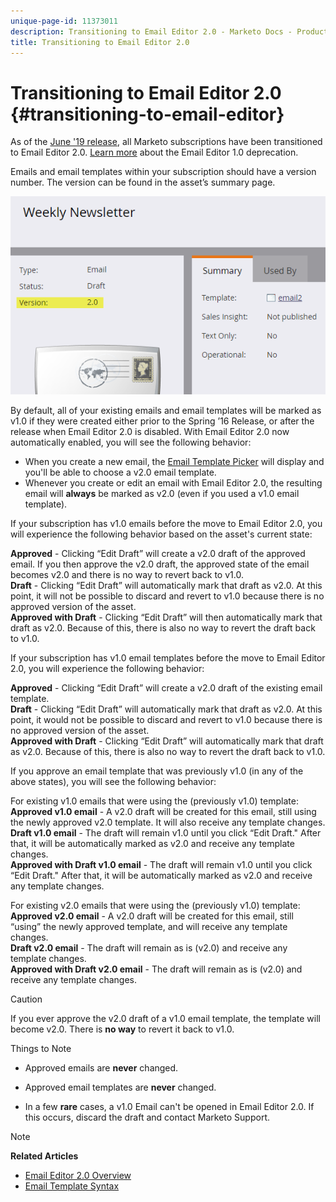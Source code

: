 ```yaml
---
unique-page-id: 11373011
description: Transitioning to Email Editor 2.0 - Marketo Docs - Product Documentation
title: Transitioning to Email Editor 2.0
---
```


# Transitioning to Email Editor 2.0 {#transitioning-to-email-editor}

As of the [June '19 release](../../../../release-notes/2016/release-notes-spring-16.md), all Marketo subscriptions have been transitioned to Email Editor 2.0. [Learn more](https://nation.marketo.com/docs/DOC-7038) about the Email Editor 1.0 deprecation.

Emails and email templates within your subscription should have a version number. The version can be found in the asset’s summary page.

![](assets/five-5.png)

By default, all of your existing emails and email templates will be marked as v1.0 if they were created either prior to the Spring ’16 Release, or after the release when Email Editor 2.0 is disabled. With Email Editor 2.0 now automatically enabled, you will see the following behavior:

* When you create a new email, the [Email Template Picker](email-template-picker-overview.md) will display and you'll be able to choose a v2.0 email template. 
* Whenever you create or edit an email with Email Editor 2.0, the resulting email will **always** be marked as v2.0 (even if you used a v1.0 email template).

If your subscription has v1.0 emails before the move to Email Editor 2.0, you will experience the following behavior based on the asset's current state:

**Approved** - Clicking “Edit Draft” will create a v2.0 draft of the approved email. If you then approve the v2.0 draft, the approved state of the email becomes v2.0 and there is no way to revert back to v1.0.  
**Draft** - Clicking “Edit Draft” will automatically mark that draft as v2.0. At this point, it will not be possible to discard and revert to v1.0 because there is no approved version of the asset.   
**Approved with Draft** - Clicking “Edit Draft” will then automatically mark that draft as v2.0. Because of this, there is also no way to revert the draft back to v1.0.

If your subscription has v1.0 email templates before the move to Email Editor 2.0, you will experience the following behavior:

**Approved** - Clicking “Edit Draft” will create a v2.0 draft of the existing email template.   
**Draft** - Clicking “Edit Draft” will automatically mark that draft as v2.0. At this point, it would not be possible to discard and revert to v1.0 because there is no approved version of the asset.   
**Approved with Draft** - Clicking “Edit Draft” will automatically mark that draft as v2.0. Because of this, there is also no way to revert the draft back to v1.0.

If you approve an email template that was previously v1.0 (in any of the above states), you will see the following behavior:

For existing v1.0 emails that were using the (previously v1.0) template:  
**Approved v1.0 email** - A v2.0 draft will be created for this email, still using the newly approved v2.0 template. It will also receive any template changes.  
**Draft v1.0 email** - The draft will remain v1.0 until you click “Edit Draft." After that, it will be automatically marked as v2.0 and receive any template changes.  
**Approved with Draft v1.0 email** - The draft will remain v1.0 until you click “Edit Draft." After that, it will be automatically marked as v2.0 and receive any template changes.

For existing v2.0 emails that were using the (previously v1.0) template:  
**Approved v2.0 email** - A v2.0 draft will be created for this email, still “using” the newly approved template, and will receive any template changes.  
**Draft v2.0 email** - The draft will remain as is (v2.0) and receive any template changes.  
**Approved with Draft v2.0 email** - The draft will remain as is (v2.0) and receive any template changes.

>[!CAUTION]
>
>If you ever approve the v2.0 draft of a v1.0 email template, the template will become v2.0. There is **no way** to revert it back to v1.0.

Things to Note

* Approved emails are **never** changed.

* Approved email templates are **never** changed.

* In a few **rare** cases, a v1.0 Email can't be opened in Email Editor 2.0. If this occurs, discard the draft and contact Marketo Support.

>[!NOTE]
>
>**Related Articles**
>
>* [Email Editor 2.0 Overview](email-editor-v2-0-overview.md)
>* [Email Template Syntax](email-template-syntax.md)
>

